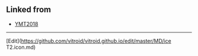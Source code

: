 ## Linked from

* [YMT2018](YMT2018.md)


----
[Edit](https://github.com/vitroid/vitroid.github.io/edit/master/MD/ice T2.icon.md)

